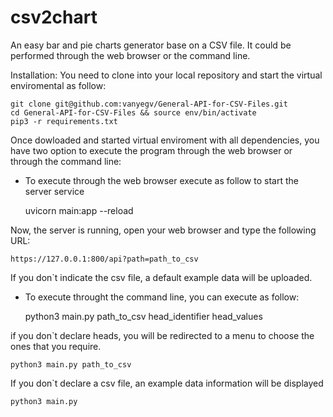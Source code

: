 # csv2chart

An easy bar and pie charts generator base on a CSV file.
It could be performed through the web browser or the command line.

Installation:
You need to clone into your local repository and start the virtual enviromental as follow:
	
	git clone git@github.com:vanyegv/General-API-for-CSV-Files.git
	cd General-API-for-CSV-Files && source env/bin/activate
	pip3 -r requirements.txt

Once dowloaded and started virtual enviroment with all dependencies, you have two option to execute the program through the web browser or through the command line: 

+ To execute through the web browser execute as follow to start the server service
	
	uvicorn main:app --reload

Now, the server is running, open your web browser and type the following URL:

	https://127.0.0.1:800/api?path=path_to_csv

If you don`t indicate the csv file, a default example data will be uploaded.

+ To execute throught the command line, you can execute as follow:

	python3 main.py path_to_csv head_identifier head_values

if you don`t declare heads, you will be redirected to a menu to choose the ones that you require.


	python3 main.py path_to_csv

If you don`t declare a csv file, an example data information will be displayed

	python3 main.py


